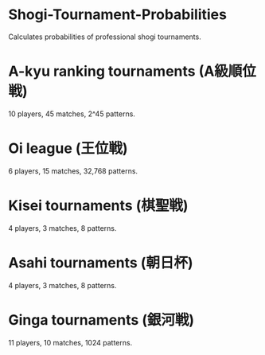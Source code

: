 # Shogi-Tournament-Probabilities
Calculates probabilities of professional shogi tournaments.

# A-kyu ranking tournaments (A級順位戦)
10 players, 45 matches, 2^45 patterns.

# Oi league (王位戦)
6 players, 15 matches, 32,768 patterns.

# Kisei tournaments (棋聖戦)
4 players, 3 matches, 8 patterns.

# Asahi tournaments (朝日杯)
4 players, 3 matches, 8 patterns.

# Ginga tournaments (銀河戦)
11 players, 10 matches, 1024 patterns.
